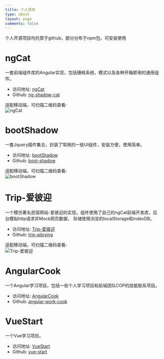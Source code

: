 ```yaml
---
title: 个人项目
type: about
layout: page
comments: false
---
```


个人开源项目均托管于github，部分分布于npm包，可安装使用

# ngCat
  一套前端组件库的Angular实现，包括珊格系统，模式以及各种开箱即用的通用组件。
  
  - 访问地址: <a href="http://blueskyawen.com/ng-shadow-cat/" target="_blank">ngCat</a>  
  - Github: <a href="https://github.com/blueskyawen/ng-shadow-cat" target="_blank">ng-shadow-cat</a>  
  
  适配移动端，可扫描二维码查看:  
  ![ngCat](/images/ngCat.png)
  

# bootShadow
  一套Jquery插件集合，封装了常用的一些UI组件，安装方便，使用简单。
  
  - 访问地址: <a href="http://blueskyawen.com/boot-shadow/" target="_blank">bootShadow</a>  
  - Github: <a href="https://github.com/blueskyawen/boot-shadow" target="_blank">boot-shadow</a>  
  
  适配移动端，可扫描二维码查看:  
  ![bootShadow](/images/bootshadow.png)
  

# Trip-爱彼迎
  一个模仿著名民宿网站-爱彼迎的实现，组件使用了自己的ngCat前端开发库，后台模拟http请求并Mock网页数据，
  存储使用浏览的localStorage和indexDB。
  
  - 访问地址: <a href="http://blueskyawen.com/ng-trip-aibiying/" target="_blank">Trip-爱彼迎</a>  
  - Github: <a href="https://github.com/blueskyawen/ng-trip-aibiying" target="_blank">trip-aibiying</a>  
  
  适配移动端，可扫描二维码查看:  
  ![Trip-爱彼迎](/images/aibiying.png)
  
  
# AngularCook
  一个Angular学习项目，包括一些个人学习项目和前端团队COP的技能联系项目。
  
  - 访问地址: <a href="http://blueskyawen.com/angular-work-cook/" target="_blank">AngularCook</a>  
  - Github: <a href="https://github.com/blueskyawen/angular-work-cook" target="_blank">angular-work-cook</a> 
  
  
# VueStart
  一个Vue学习项目。
  
  - 访问地址: <a href="http://blueskyawen.com/vue-start/" target="_blank">VueStart</a>  
  - Github: <a href="https://github.com/blueskyawen/vue-start" target="_blank">vue-start</a> 

